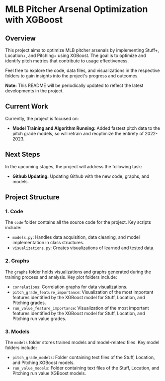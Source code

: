 # MLB Pitcher Arsenal Optimization with XGBoost

## Overview

This project aims to optimize MLB pitcher arsenals by implementing Stuff+, Location+, and Pitching+ using XGBoost. The goal is to optimize and identify pitch metrics that contribute to usage effectiveness.

Feel free to explore the code, data files, and visualizations in the respective folders to gain insights into the project's progress and outcomes.

**Note:** This README will be periodically updated to reflect the latest developments in the project.

## Current Work

Currently, the project is focused on:

- **Model Training and Algorithm Running:** Added fastest pitch data to the pitch grade models, so will retrain and reoptimize the entirety of 2022-2023.

## Next Steps

In the upcoming stages, the project will address the following task:

- **Github Updating:** Updating Github with the new code, graphs, and models.

## Project Structure

### 1. Code

The `code` folder contains all the source code for the project. Key scripts include:

- `models.py`: Handles data acquisition, data cleaning, and model implementation in class structures.
- `visualizations.py`: Creates visualizations of learned and tested data.

### 2. Graphs

The `graphs` folder holds visualizations and graphs generated during the training process and analysis. Key plot folders include:

- `correlations`: Correlation graphs for data visualizations.
- `pitch_grade_feature_importance`: Visualization of the most important features identified by the XGBoost model for Stuff, Location, and Pitching grades.
- `run_value_feature_importance`: Visualization of the most important features identified by the XGBoost model for Stuff, Location, and Pitching run value grades.

### 3. Models

The `models` folder stores trained models and model-related files. Key model folders include:

- `pitch_grade_models`: Folder containing text files of the Stuff, Location, and Pitching XGBoost models.
- `run_value_models`: Folder containing text files of the Stuff, Location, and Pitching run value XGBoost models.
